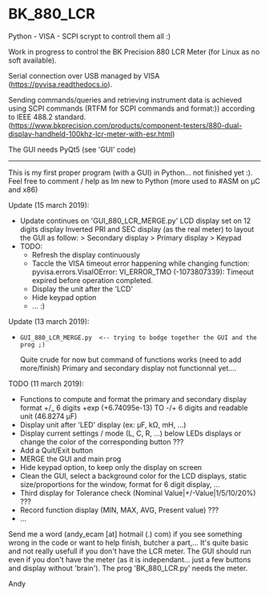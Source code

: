 # BK_880_LCR
Python - VISA - SCPI scrypt to controll them all :)

Work in progress to control the BK Precision 880 LCR Meter (for Linux as no soft available).

Serial connection over USB managed by VISA (https://pyvisa.readthedocs.io).

Sending commands/queries and retrieving instrument data is achieved using SCPI commands
(RTFM for SCPI commands and format:)) according to IEEE 488.2 standard.
(https://www.bkprecision.com/products/component-testers/880-dual-display-handheld-100khz-lcr-meter-with-esr.html)

The GUI needs PyQt5 (see 'GUI' code)

----
This is my first proper program (with a GUI) in Python... not finished yet :).
Feel free to comment / help as Im new to Python (more used to #ASM on µC and x86)

Update (15 march 2019):
  - Update continues on 'GUI_880_LCR_MERGE.py'
    LCD display set on 12 digits display
    Inverted PRI and SEC display (as the real meter) to layout the GUI as follow:
            > Secondary display
            > Primary display
            > Keypad
  - TODO:
      - Refresh the display continuously
      - Taccle the VISA timeout error happening while changing function:
        pyvisa.errors.VisaIOError: VI_ERROR_TMO (-1073807339): Timeout expired before operation completed.
      - Display the unit after the 'LCD'
      - Hide keypad option
      - ... :)

Update (13 march 2019):
  -  	GUI_880_LCR_MERGE.py  <-- trying to bodge together the GUI and the prog ;)
      Quite crude for now but command of functions works (need to add more/finish)
      Primary and secondary display not functionnal yet....

TODO (11 march 2019):
  - Functions to compute and format the primary and secondary display
    format +/_ 6 digits +exp (+6.74095e-13) TO -/+ 6 digits and readable unit (46.8274 µF)
  - Display unit after 'LED' display (ex: µF, kΩ, mH, ...)
  - Display current settings / mode (L, C, R, ...) below LEDs displays or change
    the color of the corresponding button ???
  - Add a Quit/Exit button
  - MERGE the GUI and main prog
  - Hide keypad option, to keep only the display on screen
  - Clean the GUI, select a background color for the LCD displays,
    static size/proportions for the window, format for 6 digit display, ...
  - Third display for Tolerance check (Nominal Value|+/-Value|1/5/10/20%) ???
  - Record function display (MIN, MAX, AVG, Present value) ???
  - ...
  
Send me a word (andy_ecam [at] hotmail (.) com) if you see something wrong in the code or want to help finish, butcher a part,...
It's quite basic and not really usefull if you don't have the LCR meter. The GUI should run even if you don't have the meter
(as it is independant... just a few buttons and display without 'brain'). The prog 'BK_880_LCR.py' needs the meter.

Andy
